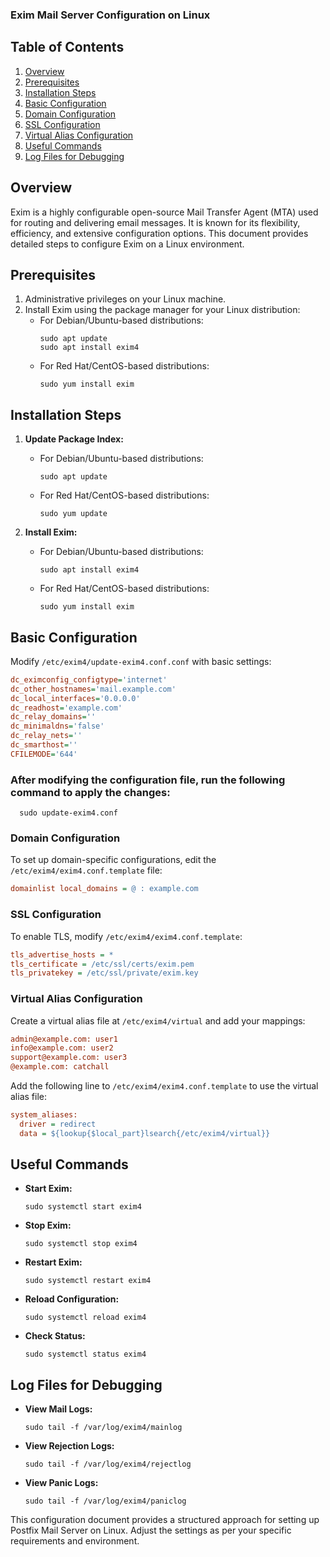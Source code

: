 ### Exim Mail Server Configuration on Linux

## Table of Contents
1. [Overview](#overview)
2. [Prerequisites](#prerequisites)
3. [Installation Steps](#installation-steps)
4. [Basic Configuration](#basic-configuration)
5. [Domain Configuration](#domain-configuration)
6. [SSL Configuration](#ssl-configuration)
7. [Virtual Alias Configuration](#virtual-alias-configuration)
8. [Useful Commands](#useful-commands)
9. [Log Files for Debugging](#log-files-for-debugging)

## Overview
Exim is a highly configurable open-source Mail Transfer Agent (MTA) used for routing and delivering email messages. It is known for its flexibility, efficiency, and extensive configuration options. This document provides detailed steps to configure Exim on a Linux environment.

## Prerequisites
1. Administrative privileges on your Linux machine.
2. Install Exim using the package manager for your Linux distribution:
   - For Debian/Ubuntu-based distributions:
     ```shell
     sudo apt update
     sudo apt install exim4
     ```
   - For Red Hat/CentOS-based distributions:
     ```shell
     sudo yum install exim
     ```

## Installation Steps
1. **Update Package Index:**
   - For Debian/Ubuntu-based distributions:
     ```shell
     sudo apt update
     ```
   - For Red Hat/CentOS-based distributions:
     ```shell
     sudo yum update
     ```

2. **Install Exim:**
   - For Debian/Ubuntu-based distributions:
     ```shell
     sudo apt install exim4
     ```
   - For Red Hat/CentOS-based distributions:
     ```shell
     sudo yum install exim
     ```

## Basic Configuration
Modify `/etc/exim4/update-exim4.conf.conf` with basic settings:

```ini
dc_eximconfig_configtype='internet'
dc_other_hostnames='mail.example.com'
dc_local_interfaces='0.0.0.0'
dc_readhost='example.com'
dc_relay_domains=''
dc_minimaldns='false'
dc_relay_nets=''
dc_smarthost=''
CFILEMODE='644'
```

### After modifying the configuration file, run the following command to apply the changes:

```Shell
  sudo update-exim4.conf
```

### Domain Configuration
To set up domain-specific configurations, edit the `/etc/exim4/exim4.conf.template` file:

```ini
domainlist local_domains = @ : example.com
```

### SSL Configuration
To enable TLS, modify `/etc/exim4/exim4.conf.template`:

```ini
tls_advertise_hosts = *
tls_certificate = /etc/ssl/certs/exim.pem
tls_privatekey = /etc/ssl/private/exim.key
```

### Virtual Alias Configuration
Create a virtual alias file at  `/etc/exim4/virtual` and add your mappings:

```ini
admin@example.com: user1
info@example.com: user2
support@example.com: user3
@example.com: catchall
```

Add the following line to `/etc/exim4/exim4.conf.template` to use the virtual alias file:
```ini
system_aliases:
  driver = redirect
  data = ${lookup{$local_part}lsearch{/etc/exim4/virtual}}
```

## Useful Commands
- **Start Exim:**
  ```shell
  sudo systemctl start exim4
  ```
- **Stop Exim:**
  ```shell
  sudo systemctl stop exim4
  ```
- **Restart Exim:**
  ```shell
  sudo systemctl restart exim4
  ```
- **Reload Configuration:**
  ```shell
  sudo systemctl reload exim4
  ```
- **Check Status:**
  ```shell
  sudo systemctl status exim4
  ```

## Log Files for Debugging
- **View Mail Logs:**
  ```shell
  sudo tail -f /var/log/exim4/mainlog
  ```
- **View Rejection Logs:**
  ```shell
  sudo tail -f /var/log/exim4/rejectlog
  ```
- **View Panic Logs:**
  ```shell
  sudo tail -f /var/log/exim4/paniclog
  ```

This configuration document provides a structured approach for setting up Postfix Mail Server on Linux. Adjust the settings as per your specific requirements and environment.